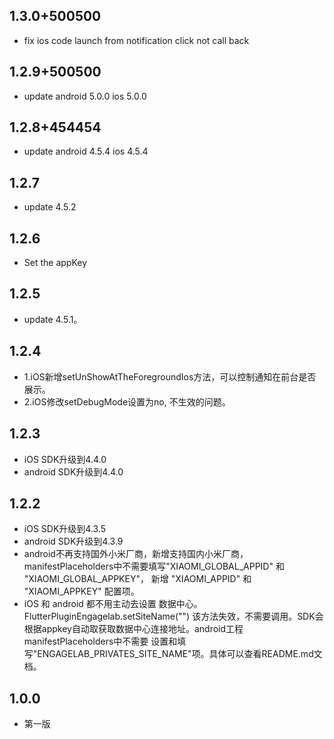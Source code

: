 ## 1.3.0+500500
+ fix ios code launch from notification click not call back

## 1.2.9+500500
+ update android 5.0.0 ios 5.0.0
  
## 1.2.8+454454
+ update android 4.5.4 ios 4.5.4

## 1.2.7
+ update 4.5.2

## 1.2.6
+ Set the appKey

## 1.2.5
+ update 4.5.1。

## 1.2.4
+ 1.iOS新增setUnShowAtTheForegroundIos方法，可以控制通知在前台是否展示。
+ 2.iOS修改setDebugMode设置为no, 不生效的问题。
  
## 1.2.3
+ iOS SDK升级到4.4.0
+ android SDK升级到4.4.0

## 1.2.2
+ iOS SDK升级到4.3.5
+ android SDK升级到4.3.9
+ android不再支持国外小米厂商，新增支持国内小米厂商，manifestPlaceholders中不需要填写"XIAOMI_GLOBAL_APPID" 和 "XIAOMI_GLOBAL_APPKEY"， 新增 "XIAOMI_APPID" 和 "XIAOMI_APPKEY" 配置项。
+ iOS 和 android 都不用主动去设置 数据中心。FlutterPluginEngagelab.setSiteName("") 该方法失效，不需要调用。SDK会根据appkey自动取获取数据中心连接地址。android工程manifestPlaceholders中不需要 设置和填写"ENGAGELAB_PRIVATES_SITE_NAME"项。具体可以查看README.md文档。

## 1.0.0
+ 第一版
